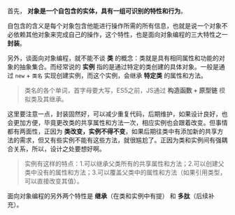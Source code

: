 首先， **对象是一个自包含的实体，具有一组可识别的特性和行为**。   

自包含的含义是每个对象包含他能进行操作所需的所有信息，也就是说一个对象不必依赖其他对象来完成自己的操作，这个特性，也是面向对象编程的三大特性之一 **封装**。

另外，谈面向对象编程，就不能不谈 **类** 的概念：类就是具有相同属性和功能的对象的抽象集合。而经常说的 **实例** 指的是通过特定的类创建的具体对象。一般是通过 `new` + `类名` 实现创建实例，而这个实例，会继承 **特定类** 的属性和方法。   

> 类名的各个单词，首字母要大写，ES5之前，JS通过 **构造函数 + 原型链** 模拟类及其继承。

这里要注意一点，封装固然好，可以减少重复代码，后期维护，如果设计良好，也会更加方便，毕竟更改类的共享属性和方法一次，相应实例也会跟着改变。但事情都有两面性，正因为 **类改变，实例不得不变**，如果后期往类中有添加新的共享方法的需求，但又有些实例不能有这些方法，就很尴尬了。正因为类和实例间有强耦合关系，所以，设计之处要想好啊。

> 实例有这样的特点：1.可以继承父类所有的共享属性和方法；2.可以创建父类中没有的属性和方法；3.可以覆盖父类中的属性和方法（如果引用类型，可以直接改变其值）。   

面向对象编程的另外两个特性是 **继承**（在类和实例中有提） 和 **多肽**（后续补充）。
